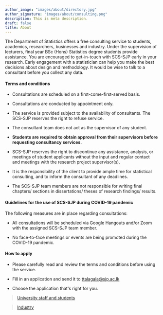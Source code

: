 ```yaml
---
author_image: "images/about/directory.jpg"
author_signature: "images/about/consulting.png"
description: This is meta description.
draft: false
title: About
---
```


The Department of Statistics offers a free consulting service to students, academics, researchers, businesses and industry. Under the supervision of lecturers, final year BSc (Hons) Statistics degree students provide assistance. You are encouraged to get-in-touch with SCS-SJP early in your research. Early engagement with a statistician can help you make the best decisions about design and methodology. It would be wise to talk to a consultant before you collect any data.


#### Terms and conditions


- Consultations are scheduled on a first-come-first-served basis. 

- Consultations are conducted by appointment only.

- The service is provided subject to the availability of consultants. The SCS-SJP reserves the right to refuse service.

- The consultant team does not act as the supervisor of any student.

- **Students are required to obtain approval from their supervisors before requesting consultancy services.** 

- SCS-SJP reserves the right to discontinue any assistance, analysis, or meetings of student applicants without the input and regular contact and meetings with the research project supervisor(s).

- It is the responsibility of the client to provide ample time for statistical consulting, and to inform the consultant of any deadlines.

- The SCS-SJP team members are not responsible for writing final chapters/ sections in dissertations/ theses of research findings/ results.


#### Guidelines for the use of SCS-SJP during COVID-19 pandemic

The following measures are in place regarding consultations:

- All consultations will be scheduled via Google Hangouts and/or Zoom with the assigned SCS-SJP team member. 

- No face-to-face meetings or events are being promoted during the COVID-19 pandemic.

#### How to apply

 - Please carefully read and review the terms and conditions before using the service.

 - Fill in an application and send it to ttalagala@sjp.ac.lk
 
 - Choose the application that's right for you.

> [University staff and students](/application/scs_application_university_staff_students.pdf)

> [Industry](/application/scs_application_industry.pdf)

